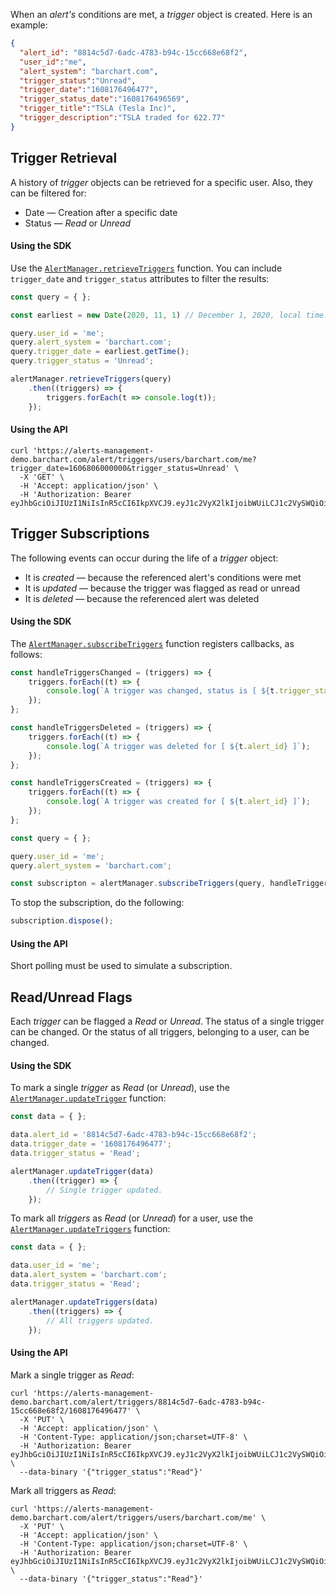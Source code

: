 When an _alert's_ conditions are met, a _trigger_ object is created. Here is an example:

```json
{
  "alert_id": "8814c5d7-6adc-4783-b94c-15cc668e68f2",
  "user_id":"me",
  "alert_system": "barchart.com",
  "trigger_status":"Unread",
  "trigger_date":"1608176496477",
  "trigger_status_date":"1608176496569",
  "trigger_title":"TSLA (Tesla Inc)",
  "trigger_description":"TSLA traded for 622.77"
}
```

## Trigger Retrieval

A history of _trigger_ objects can be retrieved for a specific user. Also, they can be filtered for:

* Date — Creation after a specific date
* Status — _Read_ or _Unread_

#### Using the SDK

Use the [```AlertManager.retrieveTriggers```](/content/sdk/lib?id=alertmanagerretrievetriggers) function. You can include ```trigger_date``` and ```trigger_status``` attributes to filter the results:

```js
const query = { };

const earliest = new Date(2020, 11, 1) // December 1, 2020, local time.

query.user_id = 'me';
query.alert_system = 'barchart.com';
query.trigger_date = earliest.getTime();
query.trigger_status = 'Unread';

alertManager.retrieveTriggers(query)
	.then((triggers) => {
		triggers.forEach(t => console.log(t));
	});
```

#### Using the API

```shell
curl 'https://alerts-management-demo.barchart.com/alert/triggers/users/barchart.com/me?trigger_date=1606806000000&trigger_status=Unread' \
  -X 'GET' \
  -H 'Accept: application/json' \
  -H 'Authorization: Bearer eyJhbGciOiJIUzI1NiIsInR5cCI6IkpXVCJ9.eyJ1c2VyX2lkIjoibWUiLCJ1c2VySWQiOiJtZSIsImFsZXJ0X3N5c3RlbSI6ImJhcmNoYXJ0LmNvbSIsImNvbnRleHRJZCI6ImJhcmNoYXJ0LmNvbSIsImlhdCI6MTYwODI5MzQzM30.QFY6GphC1tGXJPNExJw2nqnjfU8heYTvKw16OKusQPw' 
```

## Trigger Subscriptions

The following events can occur during the life of a _trigger_ object:

* It is _created_ — because the referenced alert's conditions were met
* It is _updated_ — because the trigger was flagged as read or unread
* It is _deleted_ — because the referenced alert was deleted

#### Using the SDK

The [```AlertManager.subscribeTriggers```](/content/sdk/lib?id=alertmanagersubscribetriggers) function registers callbacks, as follows:

```js
const handleTriggersChanged = (triggers) => {
	triggers.forEach((t) => {
		console.log(`A trigger was changed, status is [ ${t.trigger_status} ]`);
	});
};

const handleTriggersDeleted = (triggers) => {
	triggers.forEach((t) => {
		console.log(`A trigger was deleted for [ ${t.alert_id} ]`);
	});
};

const handleTriggersCreated = (triggers) => {
	triggers.forEach((t) => {
		console.log(`A trigger was created for [ ${t.alert_id} ]`);
	});
};

const query = { };

query.user_id = 'me';
query.alert_system = 'barchart.com';

const subscripton = alertManager.subscribeTriggers(query, handleTriggersChanged, handleTriggersDeleted, handleTriggersCreated);
```

To stop the subscription, do the following:

```js
subscription.dispose();
```

#### Using the API

Short polling must be used to simulate a subscription.

## Read/Unread Flags

Each _trigger_ can be flagged a _Read_ or _Unread_. The status of a single trigger can be changed. Or the status of all triggers, belonging to a user, can be changed.

#### Using the SDK

To mark a single _trigger_ as _Read_ (or _Unread_), use the [```AlertManager.updateTrigger```](/content/sdk/lib?id=alertmanagerupdateTrigger) function:

```js
const data = { };

data.alert_id = '8814c5d7-6adc-4783-b94c-15cc668e68f2';
data.trigger_date = '1608176496477';
data.trigger_status = 'Read';

alertManager.updateTrigger(data)
	.then((trigger) => {
		// Single trigger updated.
	});
```

To mark all _triggers_ as _Read_ (or _Unread_) for a user, use the [```AlertManager.updateTriggers```](/content/sdk/lib?id=alertmanagerupdateTriggers) function:

```js
const data = { };

data.user_id = 'me';
data.alert_system = 'barchart.com';
data.trigger_status = 'Read';

alertManager.updateTriggers(data)
	.then((triggers) => {
		// All triggers updated.
	});
```

#### Using the API

Mark a single trigger as _Read_:

```shell
curl 'https://alerts-management-demo.barchart.com/alert/triggers/8814c5d7-6adc-4783-b94c-15cc668e68f2/1608176496477' \
  -X 'PUT' \
  -H 'Accept: application/json' \
  -H 'Content-Type: application/json;charset=UTF-8' \
  -H 'Authorization: Bearer eyJhbGciOiJIUzI1NiIsInR5cCI6IkpXVCJ9.eyJ1c2VyX2lkIjoibWUiLCJ1c2VySWQiOiJtZSIsImFsZXJ0X3N5c3RlbSI6ImJhcmNoYXJ0LmNvbSIsImNvbnRleHRJZCI6ImJhcmNoYXJ0LmNvbSIsImlhdCI6MTYwODI5MzQzM30.QFY6GphC1tGXJPNExJw2nqnjfU8heYTvKw16OKusQPw' \
  --data-binary '{"trigger_status":"Read"}'
```

Mark all triggers as _Read_:

```shell
curl 'https://alerts-management-demo.barchart.com/alert/triggers/users/barchart.com/me' \
  -X 'PUT' \
  -H 'Accept: application/json' \
  -H 'Content-Type: application/json;charset=UTF-8' \
  -H 'Authorization: Bearer eyJhbGciOiJIUzI1NiIsInR5cCI6IkpXVCJ9.eyJ1c2VyX2lkIjoibWUiLCJ1c2VySWQiOiJtZSIsImFsZXJ0X3N5c3RlbSI6ImJhcmNoYXJ0LmNvbSIsImNvbnRleHRJZCI6ImJhcmNoYXJ0LmNvbSIsImlhdCI6MTYwODI5MzQzM30.QFY6GphC1tGXJPNExJw2nqnjfU8heYTvKw16OKusQPw' \
  --data-binary '{"trigger_status":"Read"}'
```



